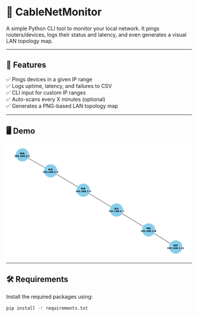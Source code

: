 # 📡 CableNetMonitor

A simple Python CLI tool to monitor your local network. It pings routers/devices, logs their status and latency, and even generates a visual LAN topology map.

---

## 🚀 Features

✅ Pings devices in a given IP range  
✅ Logs uptime, latency, and failures to CSV  
✅ CLI input for custom IP ranges  
✅ Auto-scans every X minutes (optional)  
✅ Generates a PNG-based LAN topology map  

---

## 🖥️ Demo

![Topology Graph](topology.png)

---

## 🛠️ Requirements

Install the required packages using:

```bash
pip install -r requirements.txt
